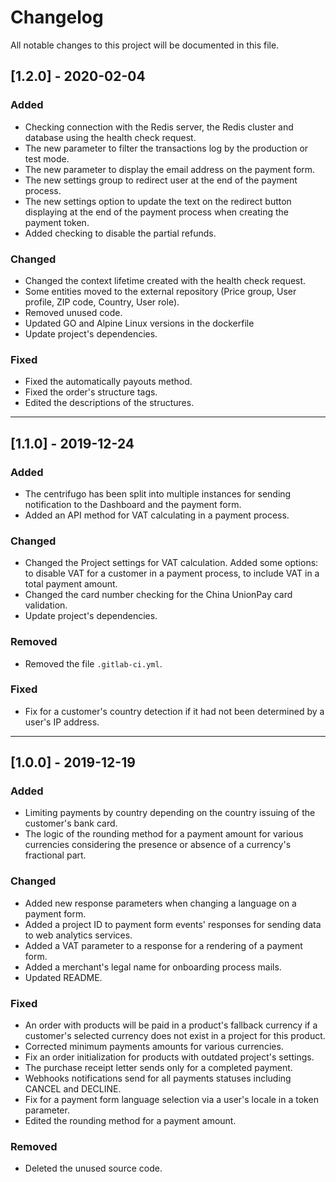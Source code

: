 # Changelog
All notable changes to this project will be documented in this file.

## [1.2.0] - 2020-02-04

### Added
- Checking connection with the Redis server, the Redis cluster and database using the health check request.
- The new parameter to filter the transactions log by the production or test mode.
- The new parameter to display the email address on the payment form.
- The new settings group to redirect user at the end of the payment process.
- The new settings option to update the text on the redirect button displaying at the end of the payment process when creating the payment token.
- Added checking to disable the partial refunds.

### Changed
- Changed the context lifetime created with the health check request.
- Some entities moved to the external repository (Price group, User profile, ZIP code, Country, User role).
- Removed unused code.
- Updated GO and Alpine Linux versions in the dockerfile
- Update project's dependencies.

### Fixed
- Fixed the automatically payouts method.
- Fixed the order's structure tags.
- Edited the descriptions of the structures.

***

## [1.1.0] - 2019-12-24

### Added
- The centrifugo has been split into multiple instances for sending notification to the Dashboard and the payment form.
- Added an API method for VAT calculating in a payment process.

### Changed
- Changed the Project settings for VAT calculation. Added some options: to disable VAT for a customer in a payment process, to include VAT in a total payment amount.
- Changed the card number checking for the China UnionPay card validation.
- Update project's dependencies.

### Removed
- Removed the file `.gitlab-ci.yml`.

### Fixed
- Fix for a customer's country detection if it had not been determined by a user's IP address.

***

## [1.0.0] - 2019-12-19

### Added
- Limiting payments by country depending on the country issuing of the customer's bank card.
- The logic of the rounding method for a payment amount for various currencies considering the presence or absence of a currency's fractional part.

### Changed
- Added new response parameters when changing a language on a payment form.
- Added a project ID to payment form events' responses for sending data to web analytics services.
- Added a VAT parameter to a response for a rendering of a payment form.
- Added a merchant's legal name for onboarding process mails.
- Updated README.

### Fixed
- An order with products will be paid in a product's fallback currency if a customer's selected currency does not exist in a project for this product.
- Corrected minimum payments amounts for various currencies.
- Fix an order initialization for products with outdated project's settings.
- The purchase receipt letter sends only for a completed payment.
- Webhooks notifications send for all payments statuses including CANCEL and DECLINE.
- Fix for a payment form language selection via a user's locale in a token parameter.
- Edited the rounding method for a payment amount.

### Removed
- Deleted the unused source code.